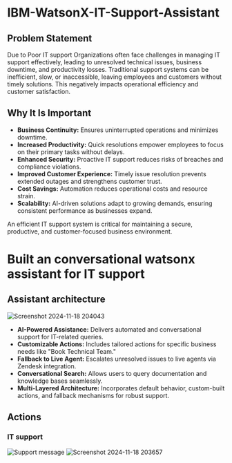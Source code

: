 # IBM-WatsonX-IT-Support-Assistant

## Problem Statement

Due to Poor IT support Organizations often face challenges in managing IT support effectively, leading to unresolved technical issues, business downtime, and productivity losses. Traditional support systems can be inefficient, slow, or inaccessible, leaving employees and customers without timely solutions. This negatively impacts operational efficiency and customer satisfaction.

## Why It Is Important  

- **Business Continuity:** Ensures uninterrupted operations and minimizes downtime.  
- **Increased Productivity:** Quick resolutions empower employees to focus on their primary tasks without delays.  
- **Enhanced Security:** Proactive IT support reduces risks of breaches and compliance violations.  
- **Improved Customer Experience:** Timely issue resolution prevents extended outages and strengthens customer trust.  
- **Cost Savings:** Automation reduces operational costs and resource strain.  
- **Scalability:** AI-driven solutions adapt to growing demands, ensuring consistent performance as businesses expand.  

An efficient IT support system is critical for maintaining a secure, productive, and customer-focused business environment.  

# Built an conversational watsonx assistant for IT support

## Assistant architecture
![Screenshot 2024-11-18 204043](https://github.com/user-attachments/assets/97372422-500c-4f24-bbe3-87781346d7d0)

- **AI-Powered Assistance:** Delivers automated and conversational support for IT-related queries.
- **Customizable Actions:** Includes tailored actions for specific business needs like "Book Technical Team."
- **Fallback to Live Agent:** Escalates unresolved issues to live agents via Zendesk integration.
- **Conversational Search:** Allows users to query documentation and knowledge bases seamlessly.
- **Multi-Layered Architecture:** Incorporates default behavior, custom-built actions, and fallback mechanisms for robust support.

## Actions
### IT support
![Support message](https://github.com/user-attachments/assets/ea680655-c0f3-4207-baf8-3fae5ac992d9) ![Screenshot 2024-11-18 203657](https://github.com/user-attachments/assets/b3743661-7fb6-453d-968d-a1ba67dfe6a5)

### 
